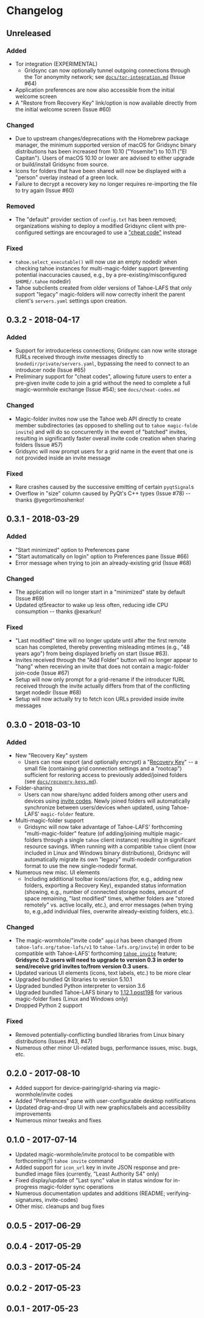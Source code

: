 # Changelog

## Unreleased
### Added
- Tor integration (EXPERIMENTAL)
    - Gridsync can now optionally tunnel outgoing connections through the Tor anonymity network; see [`docs/tor-integration.md`](https://github.com/gridsync/gridsync/blob/master/docs/tor-integration.md) (Issue #64)
- Application preferences are now also accessible from the initial welcome screen
- A "Restore from Recovery Key" link/option is now available directly from the initial welcome screen (Issue #60)

### Changed
- Due to upstream changes/deprecations with the Homebrew package manager, the minimum supported version of macOS for Gridsync binary distributions has been increased from 10.10 ("Yosemite") to 10.11 ("El Capitan"). Users of macOS 10.10 or lower are advised to either upgrade or build/install Gridsync from source.
- Icons for folders that have been shared will now be displayed with a "person" overlay instead of a green lock.
- Failure to decrypt a recovery key no longer requires re-importing the file to try again (Issue #60)

### Removed
- The "default" provider section of `config.txt` has been removed; organizations wishing to deploy a modified Gridsync client with pre-configured settings are encouraged to use a ["cheat code"](https://github.com/gridsync/gridsync/blob/master/docs/cheat-codes.md) instead

### Fixed
- `tahoe.select_executable()` will now use an empty nodedir when checking tahoe instances for multi-magic-folder support (preventing potential inaccuracies caused, e.g., by a pre-existing/misconfigured `$HOME/.tahoe` nodedir)
- Tahoe subclients created from older versions of Tahoe-LAFS that only support "legacy" magic-folders will now correctly inherit the parent client's `servers.yaml` settings upon creation.

## 0.3.2 - 2018-04-17
### Added
- Support for introducerless connections; Gridsync can now write storage fURLs received through invite messages directly to `$nodedir/private/servers.yaml`, bypassing the need to connect to an introducer node (Issue #65)
- Preliminary support for "cheat codes", allowing future users to enter a pre-given invite code to join a grid without the need to complete a full magic-wormhole exchange (Issue #54); see `docs/cheat-codes.md`

### Changed
- Magic-folder invites now use the Tahoe web API directly to create member subdirectories (as opposed to shelling out to `tahoe magic-folde invite`) and will do so concurrently in the event of "batched" invites, resulting in significantly faster overall invite code creation when sharing folders (Issue #57)
- Gridsync will now prompt users for a grid name in the event that one is not provided inside an invite message

### Fixed
- Rare crashes caused by the successive emitting of certain `pyqtSignal`s
- Overflow in "size" column caused by PyQt's C++ types (Issue #78) -- thanks @yegortimoshenko!

## 0.3.1 - 2018-03-29
### Added
- "Start minimized" option to Preferences pane
- "Start automatically on login" option to Preferences pane (Issue #66)
- Error message when trying to join an already-existing grid (Issue #68)

### Changed
- The application will no longer start in a "minimized" state by default (Issue #69)
- Updated qt5reactor to wake up less often, reducing idle CPU consumption -- thanks @exarkun!

### Fixed
- "Last modified" time will no longer update until after the first remote scan has completed, thereby preventing misleading mtimes (e.g., "48 years ago") from being displayed briefly on start (Issue #63).
- Invites received through the "Add Folder" button will no longer appear to "hang" when receiving an invite that does not contain a magic-folder join-code (Issue #67)
- Setup will now only prompt for a grid-rename if the introducer fURL received through the invite actually differs from that of the conflicting target nodedir (Issue #68)
- Setup will now actually try to fetch icon URLs provided inside invite messages

## 0.3.0 - 2018-03-10
### Added
- New "Recovery Key" system
    - Users can now export (and optionally encrypt) a "[Recovery Key](https://github.com/gridsync/gridsync/blob/master/docs/recovery-keys.md)" -- a small file (containing grid connection settings and a "rootcap") sufficient for restoring access to previously added/joined folders (see [`docs/recovery-keys.md`](https://github.com/gridsync/gridsync/blob/master/docs/recovery-keys.md)).
- Folder-sharing
    - Users can now share/sync added folders among other users and devices using [invite codes](https://github.com/gridsync/gridsync/blob/master/docs/invite-codes.md). Newly joined folders will automatically synchronize between users/devices when updated, using Tahoe-LAFS' `magic-folder` feature.
- Multi-magic-folder support
    - Gridsync will now take advantage of Tahoe-LAFS' forthcoming "multi-magic-folder" feature (of adding/joining multiple magic-folders through a single `tahoe` client instance) resulting in significant resource savings. When running with a compatible `tahoe` client (now included in Linux and Windows binary distributions), Gridsync will automatically migrate its own "legacy" multi-nodedir configuration format to use the new single-nodedir format.
- Numerous new misc. UI elements
    - Including additional toolbar icons/actions (for, e.g., adding new folders, exporting a Recovery Key), expanded status information (showing, e.g., number of connected storage nodes, amount of space remaining, "last modified" times, whether folders are "stored remotely" vs. active locally, etc.), and error messages (when trying to, e.g.,add individual files, overwrite already-existing folders, etc.).

### Changed
- The magic-wormhole/"invite code" `appid` has been changed (from `tahoe-lafs.org/tahoe-lafs/v1` to `tahoe-lafs.org/invite`) in order to be compatible with Tahoe-LAFS' forthcoming [`tahoe invite`](https://tahoe-lafs.readthedocs.io/en/latest/magic-wormhole-invites.html) feature; **Gridsync 0.2 users will need to upgrade to version 0.3 in order to send/receive grid invites to/from version 0.3 users.**
- Updated various UI elements (icons, text labels, etc.) to be more clear
- Upgraded bundled Qt libraries to version 5.10.1
- Upgraded bundled Python interpreter to version 3.6
- Upgraded bundled Tahoe-LAFS binary to [1.12.1.post198](https://github.com/tahoe-lafs/tahoe-lafs/tree/0442b49846a1dd71d43e59b600eff973684eb4e4) for various magic-folder fixes (Linux and Windows only)
- Dropped Python 2 support

### Fixed
- Removed potentially-conflicting bundled libraries from Linux binary distributions (Issues #43, #47)
- Numerous other minor UI-related bugs, performance issues, misc. bugs, etc.

## 0.2.0 - 2017-08-10
- Added support for device-pairing/grid-sharing via magic-wormhole/invite codes
- Added "Preferences" pane with user-configurable desktop notifications
- Updated drag-and-drop UI with new graphics/labels and accessibility improvements
- Numerous minor tweaks and fixes

## 0.1.0 - 2017-07-14
- Updated magic-wormhole/invite protocol to be compatible with forthcoming(?) `tahoe invite` command
- Added support for `icon_url` key in invite JSON response and pre-bundled image files (currently, "Least Authority S4" only)
- Fixed display/update of "Last sync" value in status window for in-progress magic-folder sync operations
- Numerous documentation updates and additions (README; verifying-signatures, invite-codes)
- Other misc. cleanups and bug fixes

## 0.0.5 - 2017-06-29

## 0.0.4 - 2017-05-29

## 0.0.3 - 2017-05-24

## 0.0.2 - 2017-05-23

## 0.0.1 - 2017-05-23
